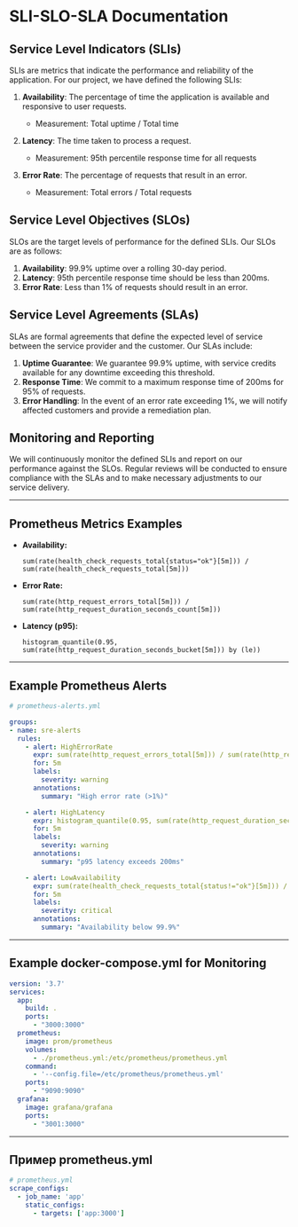 # SLI-SLO-SLA Documentation

## Service Level Indicators (SLIs)

SLIs are metrics that indicate the performance and reliability of the application. For our project, we have defined the following SLIs:

1. **Availability**: The percentage of time the application is available and responsive to user requests.
   - Measurement: Total uptime / Total time

2. **Latency**: The time taken to process a request.
   - Measurement: 95th percentile response time for all requests

3. **Error Rate**: The percentage of requests that result in an error.
   - Measurement: Total errors / Total requests

## Service Level Objectives (SLOs)

SLOs are the target levels of performance for the defined SLIs. Our SLOs are as follows:

1. **Availability**: 99.9% uptime over a rolling 30-day period.
2. **Latency**: 95th percentile response time should be less than 200ms.
3. **Error Rate**: Less than 1% of requests should result in an error.

## Service Level Agreements (SLAs)

SLAs are formal agreements that define the expected level of service between the service provider and the customer. Our SLAs include:

1. **Uptime Guarantee**: We guarantee 99.9% uptime, with service credits available for any downtime exceeding this threshold.
2. **Response Time**: We commit to a maximum response time of 200ms for 95% of requests.
3. **Error Handling**: In the event of an error rate exceeding 1%, we will notify affected customers and provide a remediation plan.

## Monitoring and Reporting

We will continuously monitor the defined SLIs and report on our performance against the SLOs. Regular reviews will be conducted to ensure compliance with the SLAs and to make necessary adjustments to our service delivery.

---

## Prometheus Metrics Examples

- **Availability:**
  
  ```promql
  sum(rate(health_check_requests_total{status="ok"}[5m])) / sum(rate(health_check_requests_total[5m]))
  ```

- **Error Rate:**
  
  ```promql
  sum(rate(http_request_errors_total[5m])) / sum(rate(http_request_duration_seconds_count[5m]))
  ```

- **Latency (p95):**
  
  ```promql
  histogram_quantile(0.95, sum(rate(http_request_duration_seconds_bucket[5m])) by (le))
  ```

---

## Example Prometheus Alerts

```yaml
# prometheus-alerts.yml

groups:
- name: sre-alerts
  rules:
    - alert: HighErrorRate
      expr: sum(rate(http_request_errors_total[5m])) / sum(rate(http_request_duration_seconds_count[5m])) > 0.01
      for: 5m
      labels:
        severity: warning
      annotations:
        summary: "High error rate (>1%)"

    - alert: HighLatency
      expr: histogram_quantile(0.95, sum(rate(http_request_duration_seconds_bucket[5m])) by (le)) > 0.2
      for: 5m
      labels:
        severity: warning
      annotations:
        summary: "p95 latency exceeds 200ms"

    - alert: LowAvailability
      expr: sum(rate(health_check_requests_total{status!="ok"}[5m])) / sum(rate(health_check_requests_total[5m])) > 0.001
      for: 5m
      labels:
        severity: critical
      annotations:
        summary: "Availability below 99.9%"
```

---

## Example docker-compose.yml for Monitoring

```yaml
version: '3.7'
services:
  app:
    build: .
    ports:
      - "3000:3000"
  prometheus:
    image: prom/prometheus
    volumes:
      - ./prometheus.yml:/etc/prometheus/prometheus.yml
    command:
      - '--config.file=/etc/prometheus/prometheus.yml'
    ports:
      - "9090:9090"
  grafana:
    image: grafana/grafana
    ports:
      - "3001:3000"
```

---

## Пример prometheus.yml

```yaml
# prometheus.yml
scrape_configs:
  - job_name: 'app'
    static_configs:
      - targets: ['app:3000']
```